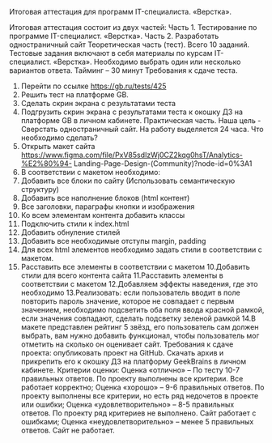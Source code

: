 Итоговая аттестация для программ IT-специалиста. «Верстка».

Итоговая аттестация состоит из двух частей:
Часть 1. Тестирование по программе IT-специалист. «Верстка».
Часть 2. Разработать одностраничный сайт
Теоретическая часть (тест).
Всего 10 заданий. Тестовые задания включают в себя материалы по курсам
IT-специалист. «Верстка».
Необходимо выбрать один или несколько вариантов ответа.
Тайминг – 30 минут
Требования к сдаче теста.
1. Перейти по ссылке https://gb.ru/tests/425
2. Решить тест на платформе GB.
3. Сделать скрин экрана с результатами теста
4. Подгрузить скрин экрана с результатами теста к окошку ДЗ на
платформе GB в личном кабинете.
Практическая часть.
Наша цель - Сверстать одностраничный сайт.
На работу выделяется 24 часа.
Что необходимо сделать?
1. Открыть макет сайта
https://www.figma.com/file/PxV85sdIzWj0CZ2kqg0hsT/Analytics-%E2%80%94-
Landing-Page-Design-(Community)?node-id=0%3A1
2. В соответствии с макетом необходимо:
1. Добавить все блоки по сайту (Использовать семантическую структуру)
2. Добавить все наполнение блоков (html контент)
3. Все заголовки, параграфы кнопки и изображения
4. Ко всем элементам контента добавить классы
5. Подключить стили к index.html
6. Добавить обнуление стилей
7. Добавить все необходимые отступы margin, padding
8. Для всех html элементов необходимо задать стили в соответствии с
макетом.
9. Расставить все элементы в соответствии с макетом
10.Добавить стили для всего контента сайта
11.Расставить элементы в соответствии с макетом
12.Добавляем эффекты наведения, где это необходимо
13.Реализовать: если пользователь вводит в поле повторить пароль значение,
которое не совпадает с первым значением, необходимо подсветить оба
поля ввода красной рамкой, если значения совпадают, сделать подсветку
зеленой рамкой
14.В макете представлен рейтинг 5 звёзд, его пользователь сам должен
выбрать, вам нужно добавить функционал, чтобы пользователь мог
отметить на сколько он оценивает сайт.
Требования к сдаче проекта: опубликовать проект на GitHub. Скачать
архив и прикрепить его к окошку ДЗ на платформу GeekBrains в личном
кабинете.
Критерии оценки:
Оценка «отлично» – По тесту 10-7 правильных ответов. По проекту
выполнены все критерии. Все работает корректно;
Оценка «хорошо» – 9-6 правильных ответов. По проекту выполнены все
критерии, но есть ряд недочетов в проекте или ошибки;
Оценка «удовлетворительно» – 8-5 правильных ответов. По проекту ряд
критериев не выполнено. Сайт работает с ошибками;
Оценка «неудовлетворительно» – менее 5 правильных ответов. Сайт не
работает. 
